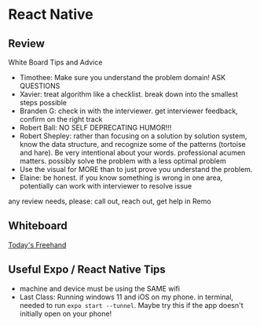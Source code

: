# React Native

## Review

White Board Tips and Advice
- Timothee:  Make sure you understand the problem domain!  ASK QUESTIONS
- Xavier:  treat algorithm like a checklist.  break down into the smallest steps possible
- Branden G: check in with the interviewer.  get interviewer feedback, confirm on the right track
- Robert Ball:  NO SELF DEPRECATING HUMOR!!! 
- Robert Shepley: rather than focusing on a solution by solution system, know the data structure, and recognize some of the patterns (tortoise and hare). Be very intentional about your words.  professional acumen matters.  possibly solve the problem with a less optimal problem
- Use the visual for MORE than to just prove you understand the problem.
- Elaine: be honest.  if you know something is wrong in one area, potentially can work with interviewer to resolve issue 

any review needs, please: call out, reach out, get help in Remo

## Whiteboard

[Today's Freehand]()

## Useful Expo / React Native Tips

- machine and device must be using the SAME wifi
- Last Class:  Running windows 11 and iOS on my phone. in terminal, needed to run `expo start --tunnel`.  Maybe try this if the app doesn't initially open on your phone!
